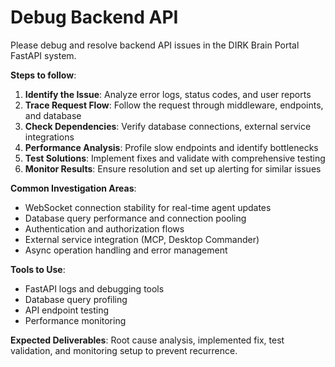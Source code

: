 # Debug Backend API

Please debug and resolve backend API issues in the DIRK Brain Portal FastAPI system.

**Steps to follow**:
1. **Identify the Issue**: Analyze error logs, status codes, and user reports
2. **Trace Request Flow**: Follow the request through middleware, endpoints, and database
3. **Check Dependencies**: Verify database connections, external service integrations
4. **Performance Analysis**: Profile slow endpoints and identify bottlenecks
5. **Test Solutions**: Implement fixes and validate with comprehensive testing
6. **Monitor Results**: Ensure resolution and set up alerting for similar issues

**Common Investigation Areas**:
- WebSocket connection stability for real-time agent updates
- Database query performance and connection pooling
- Authentication and authorization flows
- External service integration (MCP, Desktop Commander)
- Async operation handling and error management

**Tools to Use**:
- FastAPI logs and debugging tools
- Database query profiling
- API endpoint testing
- Performance monitoring

**Expected Deliverables**: Root cause analysis, implemented fix, test validation, and monitoring setup to prevent recurrence.